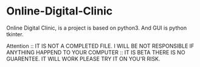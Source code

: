 # Online-Digital-Clinic
Online Digital Clinic, is a project is based on python3. And GUI is python tkinter.

Attention :: IT IS NOT A COMPLETED FILE. I WILL BE NOT RESPONSIBLE IF ANYTHING HAPPEND TO YOUR COMPUTER
          :: IT IS BETA THERE IS NO GUARENTEE. IT WILL WORK PLEASE TRY IT ON YOU'R RISK.

